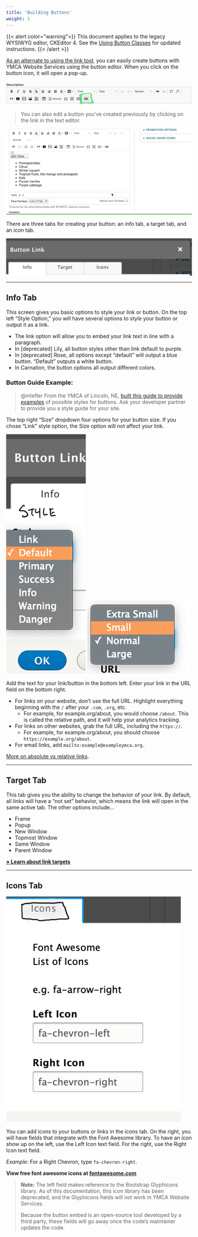 ```yaml
---
title: 'Building Buttons'
weight: 1
---
```


{{< alert color="warning">}}
This document applies to the legacy WYSIWYG editor, CKEditor 4. See the [Using Button Classes](../adding-links#using-button-classes) for updated instructions.
{{< /alert >}}

[As an alternate to using the link tool](../adding-links), you can easily create buttons with YMCA Website Services using the button editor. When you click on the button icon, it will open a pop-up.

![WYSIWYG Editor options with the button tab highlighted in green.](buttons--toolbar.png)

>You can also edit a button you've created previously by clicking on the link in the text editor.

![blog-description__text-editor-edit-button|640x295,75%](buttons--popup.gif)

There are three tabs for creating your button: an info tab, a target tab, and an icon tab.

![blog-description__text-editor-button-tabs|690x137,50%](buttons--tabs.png)

---
## Info Tab

This screen gives you basic options to style your link or button. On the top left “Style Option,” you will have several options to style your button or output it as a link.

* The link option will allow you to embed your link text in line with a paragraph.
* In [deprecated] Lily, all button styles other than link default to purple.
* In [deprecated] Rose, all options except “default” will output a blue button. “Default” outputs a white button.
* In Carnation, the button options all output different colors.

### Button Guide Example:

> @mlefler From the YMCA of Lincoln, NE, [built this guide to provide examples](https://www.ymcalincoln.org/buttons) of possible styles for buttons. Ask your developer partner to provide you a style guide for your site.

The top right “Size” dropdown four options for your button size. If you chose “Link” style option, the Size option will not affect your link.

![blog-destiption__text-editor-button_style|166x500,50%](buttons--style.png)
![blog-destiption__text-editor-button_size|282x200,50%](buttons--size.png)

Add the text for your link/button in the bottom left. Enter your link in the URL field on the bottom right.

* For links on your website, don’t use the full URL. Highlight everything beginning with the `/` after your `.com`, `.org`, etc.
  * For example, for example.org/about, you would choose `/about`. This is called the relative path, and it will help your analytics tracking.
* For links on other websites, grab the full URL, including the `https://`.
  * For example, for example.org/about, you should choose `https://example.org/about`.
* For email links, add `mailto:example@exampleymca.org.`

[More on absolute vs relative links](https://www.coffeecup.com/help/articles/absolute-vs-relative-pathslinks/).

---

## Target Tab

This tab gives you the ability to change the behavior of your link. By default, all links will have a “not set” behavior, which means the link will open in the same active tab. The other options include…

* Frame
* Popup
* New Window
* Topmost Window
* Same Window
* Parent Window

**[» Learn about link targets](http://www.tagindex.net/html/frame/a_target.html)**

---

## Icons Tab

![blog-destiption__text-editor-button_icons|388x500,50%](buttons--icons.png)

You can add icons to your buttons or links in the icons tab. On the right, you will have fields that integrate with the Font Awesome library. To have an icon show up on the left, use the Left Icon text field. For the right, use the Right Icon text field.

*Example:* For a Right Chevron, type `fa-chevron-right`.

**View free font awesome icons at [fontawesome.com](https://fontawesome.com/v5/search?m=free)**

>**Note:** The left field makes reference to the Bootstrap Glyphicons library. As of this documentation, this icon library has been deprecated, and the Glyphicons fields will not work in YMCA Website Services.
>
>Because the button embed is an open-source tool developed by a third party, these fields will go away once the code’s maintainer updates the code.
